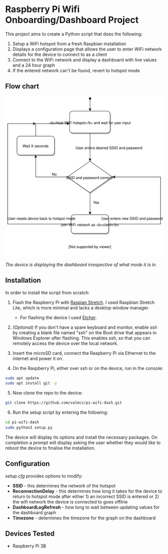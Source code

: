 # Raspberry Pi Wifi Onboarding/Dashboard Project

This project aims to create a Python script that does the following:

1. Setup a WiFi hotspot from a fresh Raspbian installation
2. Displays a configuration page that allows the user to enter WiFi network details for the device to connect to as a client
3. Connect to the WiFi network and display a dashboard with live values and a 24 hour graph
4. If the entered network can't be found, revert to hotspot mode

## Flow chart

![Flow Chart](./img/flowchart.svg)

*The device is displaying the dashboard irrespective of what mode it is in.*

## Installation

In order to install the script from scratch:

1. Flash the Raspberry Pi with [Raspian Stretch](https://www.raspberrypi.org/downloads/raspbian/). I used Raspbian Stretch Lite, which is more minimal and lacks a desktop window manager.
	* For flashing the device I used [Etcher](https://www.balena.io/etcher/).

2. *(Optional)* If you don't have a spare keyboard and monitor, enable ssh by creating a blank file named "ssh" on the Boot drive that appears in Windows Explorer after flashing. This enables ssh, so that you can remotely access the device over the local network.

3. Insert the microSD card, connect the Raspberry Pi via Ethernet to the internet and power it on.

4. On the Raspberry Pi, either over ssh or on the device, run in the console: 
``` bash
sudo apt update
sudo apt install git -y
```

5. Now clone the repo to the device:
``` bash
git clone https://github.com/valmcc/pi-wifi-dash.git
```

6. Run the setup script by entering the following:
``` bash
cd pi-wifi-dash
sudo python3 setup.py
```

The device will display its options and install the necessary packages. On completion a prompt will display asking the user whether they would like to reboot the device to finalise the installation.

## Configuration

*setup.cfg* provides options to modify:

* **SSID** - this determines the network of the hotspot
* **ReconnectionDelay** - this determines how long it takes for the device to return to hotspot mode after either 1) an incorrect SSID is entered or 2) the wifi network the device is connected to goes offline
* **DashboardLogRefresh** - how long to wait between updating values for the dashboard graph
* **Timezone** - determines the timezone for the graph on the dashboard

## Devices Tested

* Raspberry Pi 3B

